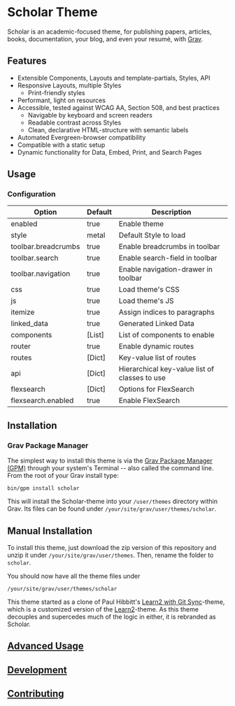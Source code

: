 # Scholar Theme

Scholar is an academic-focused theme, for publishing papers, articles, books, documentation, your blog, and even your resumé, with [Grav](https://getgrav.org/).

## Features

- Extensible Components, Layouts and template-partials, Styles, API
- Responsive Layouts, multiple Styles
  - Print-friendly styles
- Performant, light on resources
- Accessible, tested against WCAG AA, Section 508, and best practices
  - Navigable by keyboard and screen readers
  - Readable contrast across Styles
  - Clean, declarative HTML-structure with semantic labels
- Automated Evergreen-browser compatibility
- Compatible with a static setup
- Dynamic functionality for Data, Embed, Print, and Search Pages

## Usage

### Configuration

| Option              | Default | Description                                   |
|---------------------|---------|-----------------------------------------------|
| enabled             | true    | Enable theme                                  |
| style               | metal   | Default Style to load                         |
| toolbar.breadcrumbs | true    | Enable breadcrumbs in toolbar                 |
| toolbar.search      | true    | Enable search-field in toolbar                |
| toolbar.navigation  | true    | Enable navigation-drawer in toolbar           |
| css                 | true    | Load theme's CSS                              |
| js                  | true    | Load theme's JS                               |
| itemize             | true    | Assign indices to paragraphs                  |
| linked_data         | true    | Generated Linked Data                         |
| components          | [List]  | List of components to enable                  |
| router              | true    | Enable dynamic routes                         |
| routes              | [Dict]  | Key-value list of routes                      |
| api                 | [Dict]  | Hierarchical key-value list of classes to use |
| flexsearch          | [Dict]  | Options for FlexSearch                        |
| flexsearch.enabled  | true    | Enable FlexSearch                             |

## Installation

### Grav Package Manager

The simplest way to install this theme is via the [Grav Package Manager (GPM)](http://learn.getgrav.org/advanced/grav-gpm) through your system's Terminal -- also called the command line. From the root of your Grav install type:

    bin/gpm install scholar

This will install the Scholar-theme into your `/user/themes` directory within Grav. Its files can be found under `/your/site/grav/user/themes/scholar`.

## Manual Installation

To install this theme, just download the zip version of this repository and unzip it under `/your/site/grav/user/themes`. Then, rename the folder to `scholar`.

You should now have all the theme files under

    /your/site/grav/user/themes/scholar

This theme started as a clone of Paul Hibbitt's [Learn2 with Git Sync](https://github.com/hibbitts-design/grav-theme-learn2-git-sync)-theme, which is a customized version of the [Learn2](https://github.com/getgrav/grav-theme-learn2)-theme. As this theme decouples and supercedes much of the logic in either, it is rebranded as Scholar.

## [Advanced Usage](https://github.com/OleVik/grav-theme-scholar/blob/master/ADVANCED.md)

## [Development](https://github.com/OleVik/grav-theme-scholar/blob/master/DEVELOPMENT.md)

## [Contributing](https://github.com/OleVik/grav-theme-scholar/blob/master/CONTRIBUTING.md)
